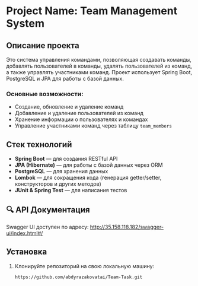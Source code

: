# Project Name: Team Management System

## Описание проекта

Это система управления командами, позволяющая создавать команды, добавлять пользователей в команды, удалять пользователей из команд, а также управлять участниками команд. Проект использует Spring Boot, PostgreSQL и JPA для работы с базой данных.

### Основные возможности:
- Создание, обновление и удаление команд
- Добавление и удаление пользователей из команд
- Хранение информации о пользователях и командах
- Управление участниками команд через таблицу `team_members`

## Стек технологий

- **Spring Boot** — для создания RESTful API
- **JPA (Hibernate)** — для работы с базой данных через ORM
- **PostgreSQL** — для хранения данных
- **Lombok** — для сокращения кода (генерация getter/setter, конструкторов и других методов)
- **JUnit & Spring Test** — для написания тестов

## 🔍 API Документация

Swagger UI доступен по адресу: http://35.158.118.182/swagger-ui/index.html#/

## Установка

1. Клонируйте репозиторий на свою локальную машину:

   ```bash
   https://github.com/abdyrazakovatai/Team-Task.git